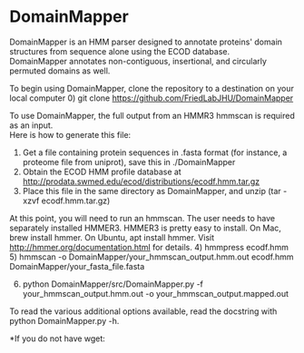 # DomainMapper
DomainMapper is an HMM parser designed to annotate proteins' domain structures from sequence alone using the ECOD database.  
DomainMapper annotates non-contiguous, insertional, and circularly permuted domains as well.

To begin using DomainMapper, clone the repository to a destination on your local computer
0) git clone https://github.com/FriedLabJHU/DomainMapper

To use DomainMapper, the full output from an HMMR3 hmmscan is required as an input.  
Here is how to generate this file:
1) Get a file containing protein sequences in .fasta format (for instance, a proteome file from uniprot), save this in ./DomainMapper
2) Obtain the ECOD HMM profile database at http://prodata.swmed.edu/ecod/distributions/ecodf.hmm.tar.gz
3) Place this file in the same directory as DomainMapper, and unzip (tar -xzvf ecodf.hmm.tar.gz)

At this point, you will need to run an hmmscan.  The user needs to have separately installed HMMER3.
HMMER3 is pretty easy to install. On Mac, brew install hmmer. On Ubuntu, apt install hmmer. 
Visit http://hmmer.org/documentation.html for details.
4) hmmpress ecodf.hmm
5) hmmscan -o DomainMapper/your_hmmscan_output.hmm.out ecodf.hmm DomainMapper/your_fasta_file.fasta

6) python DomainMapper/src/DomainMapper.py -f your_hmmscan_output.hmm.out -o your_hmmscan_output.mapped.out

To read the various additional options available, read the docstring with python DomainMapper.py -h.

*If you do not have wget:

